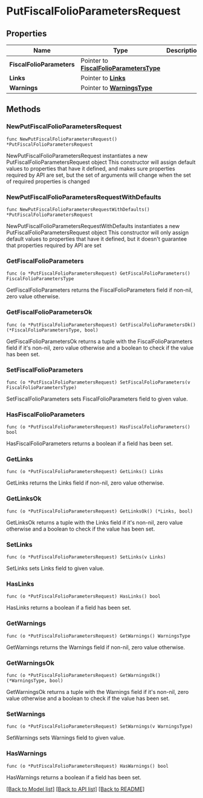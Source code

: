 # PutFiscalFolioParametersRequest

## Properties

Name | Type | Description | Notes
------------ | ------------- | ------------- | -------------
**FiscalFolioParameters** | Pointer to [**FiscalFolioParametersType**](FiscalFolioParametersType.md) |  | [optional] 
**Links** | Pointer to [**Links**](Links.md) |  | [optional] 
**Warnings** | Pointer to [**WarningsType**](WarningsType.md) |  | [optional] 

## Methods

### NewPutFiscalFolioParametersRequest

`func NewPutFiscalFolioParametersRequest() *PutFiscalFolioParametersRequest`

NewPutFiscalFolioParametersRequest instantiates a new PutFiscalFolioParametersRequest object
This constructor will assign default values to properties that have it defined,
and makes sure properties required by API are set, but the set of arguments
will change when the set of required properties is changed

### NewPutFiscalFolioParametersRequestWithDefaults

`func NewPutFiscalFolioParametersRequestWithDefaults() *PutFiscalFolioParametersRequest`

NewPutFiscalFolioParametersRequestWithDefaults instantiates a new PutFiscalFolioParametersRequest object
This constructor will only assign default values to properties that have it defined,
but it doesn't guarantee that properties required by API are set

### GetFiscalFolioParameters

`func (o *PutFiscalFolioParametersRequest) GetFiscalFolioParameters() FiscalFolioParametersType`

GetFiscalFolioParameters returns the FiscalFolioParameters field if non-nil, zero value otherwise.

### GetFiscalFolioParametersOk

`func (o *PutFiscalFolioParametersRequest) GetFiscalFolioParametersOk() (*FiscalFolioParametersType, bool)`

GetFiscalFolioParametersOk returns a tuple with the FiscalFolioParameters field if it's non-nil, zero value otherwise
and a boolean to check if the value has been set.

### SetFiscalFolioParameters

`func (o *PutFiscalFolioParametersRequest) SetFiscalFolioParameters(v FiscalFolioParametersType)`

SetFiscalFolioParameters sets FiscalFolioParameters field to given value.

### HasFiscalFolioParameters

`func (o *PutFiscalFolioParametersRequest) HasFiscalFolioParameters() bool`

HasFiscalFolioParameters returns a boolean if a field has been set.

### GetLinks

`func (o *PutFiscalFolioParametersRequest) GetLinks() Links`

GetLinks returns the Links field if non-nil, zero value otherwise.

### GetLinksOk

`func (o *PutFiscalFolioParametersRequest) GetLinksOk() (*Links, bool)`

GetLinksOk returns a tuple with the Links field if it's non-nil, zero value otherwise
and a boolean to check if the value has been set.

### SetLinks

`func (o *PutFiscalFolioParametersRequest) SetLinks(v Links)`

SetLinks sets Links field to given value.

### HasLinks

`func (o *PutFiscalFolioParametersRequest) HasLinks() bool`

HasLinks returns a boolean if a field has been set.

### GetWarnings

`func (o *PutFiscalFolioParametersRequest) GetWarnings() WarningsType`

GetWarnings returns the Warnings field if non-nil, zero value otherwise.

### GetWarningsOk

`func (o *PutFiscalFolioParametersRequest) GetWarningsOk() (*WarningsType, bool)`

GetWarningsOk returns a tuple with the Warnings field if it's non-nil, zero value otherwise
and a boolean to check if the value has been set.

### SetWarnings

`func (o *PutFiscalFolioParametersRequest) SetWarnings(v WarningsType)`

SetWarnings sets Warnings field to given value.

### HasWarnings

`func (o *PutFiscalFolioParametersRequest) HasWarnings() bool`

HasWarnings returns a boolean if a field has been set.


[[Back to Model list]](../README.md#documentation-for-models) [[Back to API list]](../README.md#documentation-for-api-endpoints) [[Back to README]](../README.md)


